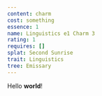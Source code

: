 ```yaml
---
content: charm
cost: something
essence: 1
name: Linguistics e1 Charm 3
rating: 1
requires: []
splat: Second Sunrise
trait: Linguistics
tree: Emissary
---
```


Hello **world**!
